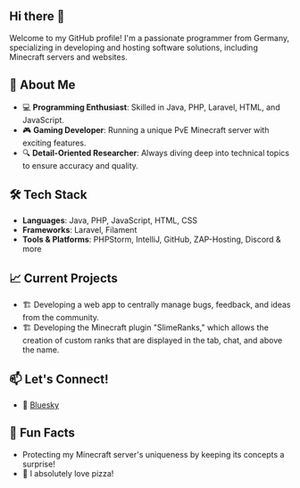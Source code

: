 ## Hi there 👋

Welcome to my GitHub profile! I'm a passionate programmer from Germany, specializing in developing and hosting software solutions, including Minecraft servers and websites.

## 🚀 About Me
- 💻 **Programming Enthusiast**: Skilled in Java, PHP, Laravel, HTML, and JavaScript.
- 🎮 **Gaming Developer**: Running a unique PvE Minecraft server with exciting features.
- 🔍 **Detail-Oriented Researcher**: Always diving deep into technical topics to ensure accuracy and quality.

## 🛠️ Tech Stack
- **Languages**: Java, PHP, JavaScript, HTML, CSS
- **Frameworks**: Laravel, Filament
- **Tools & Platforms**: PHPStorm, IntelliJ, GitHub, ZAP-Hosting, Discord & more

## 📈 Current Projects
- 🏗️ Developing a web app to centrally manage bugs, feedback, and ideas from the community.
- 🏗️ Developing the Minecraft plugin "SlimeRanks," which allows the creation of custom ranks that are displayed in the tab, chat, and above the name.

## 📫 Let's Connect!
- 🦋 [Bluesky](https://bsky.app/profile/lxca.de)

## 🎯 Fun Facts
- Protecting my Minecraft server's uniqueness by keeping its concepts a surprise!
- 🍕 I absolutely love pizza!
